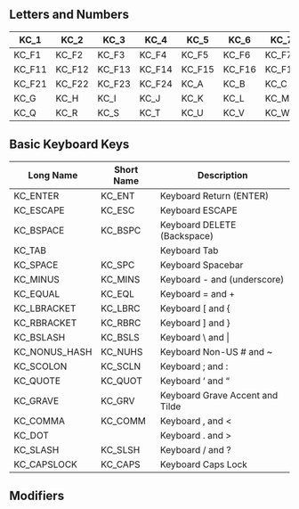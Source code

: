 ## Letters and Numbers

|KC_1|KC_2|KC_3|KC_4|KC_5|KC_6|KC_7|KC_8|KC_9|KC_0|
|----|----|----|----|----|----|----|----|----|----|
|KC_F1|KC_F2|KC_F3|KC_F4|KC_F5|KC_F6|KC_F7|KC_F8|KC_F9|KC_F10|
|KC_F11|KC_F12|KC_F13|KC_F14|KC_F15|KC_F16|KC_F17|KC_F18|KC_F19|KC_F20|
|KC_F21|KC_F22|KC_F23|KC_F24|KC_A|KC_B|KC_C|KC_D|KC_E|KC_F|
|KC_G|KC_H|KC_I|KC_J|KC_K|KC_L|KC_M|KC_N|KC_O|KC_P|
|KC_Q|KC_R|KC_S|KC_T|KC_U|KC_V|KC_W|KC_X|KC_Y|KC_Z|

## Basic Keyboard Keys

|Long Name|Short Name|Description|
|---------|----------|-----------|
|KC_ENTER|KC_ENT|Keyboard Return (ENTER)
|KC_ESCAPE|KC_ESC|Keyboard ESCAPE
|KC_BSPACE|KC_BSPC|Keyboard DELETE (Backspace)|
|KC_TAB||Keyboard Tab|
|KC_SPACE|KC_SPC|Keyboard Spacebar|
|KC_MINUS|KC_MINS|Keyboard - and (underscore)|
|KC_EQUAL|KC_EQL|Keyboard = and +|
|KC_LBRACKET|KC_LBRC|Keyboard [ and {|
|KC_RBRACKET|KC_RBRC|Keyboard ] and }|
|KC_BSLASH|KC_BSLS|Keyboard \\ and \||
|KC_NONUS_HASH|KC_NUHS|Keyboard Non-US # and ~|
|KC_SCOLON|KC_SCLN|Keyboard ; and :|
|KC_QUOTE|KC_QUOT|Keyboard ‘ and “|
|KC_GRAVE|KC_GRV|Keyboard Grave Accent and Tilde|
|KC_COMMA|KC_COMM|Keyboard , and <|
|KC_DOT||Keyboard . and >|
|KC_SLASH|KC_SLSH|Keyboard / and ?|
|KC_CAPSLOCK|KC_CAPS|Keyboard Caps Lock|

## Modifiers